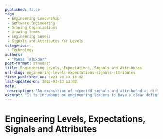 ```yaml
---
published: false
tags:
 - Engineering Leadership
 - Software Engineering
 - Growing Organizations
 - Growing Teams
 - Engineering Levels
 - Signals and Attributes for Levels
categories:
 - Technology
authors:
 - "Manas Talukdar"
post-format: standard
title: Engineering Levels, Expectations, Signals and Attributes
url-slug: engineering-levels-expectations-signals-attributes
first-published-on: 2023-03-13 13:02
last-updated-on: 2023-03-13 13:02
meta:
 description: "An exposition of expected signals and attributed at different engineering levels."
excerpt: "It is incumbent on engineering leaders to have a clear definition of the different engineering levels and expected signals and attributed for each of these levels."
---
```


# Engineering Levels, Expectations, Signals and Attributes
